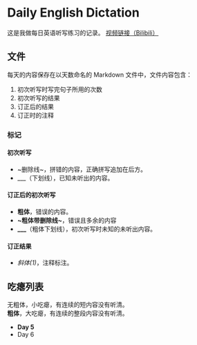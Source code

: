 # Daily English Dictation
这是我做每日英语听写练习的记录。
[视频链接（Bilibili）](https://www.bilibili.com/video/BV1U7411a7xG)

## 文件
每天的内容保存在以天数命名的 Markdown 文件中，文件内容包含：
1. 初次听写时写完句子所用的次数
2. 初次听写的结果
3. 订正后的结果
4. 订正时的注释

### 标记
#### 初次听写
* ~删除线~，拼错的内容，正确拼写追加在后方。
* ___（下划线），已知未听出的内容。

#### 订正后的初次听写
* **粗体**，错误的内容。
* **~粗体带删除线~**，错误且多余的内容
* **___**（粗体下划线），初次听写时未知的未听出内容。

#### 订正结果
* *斜体(1)*，注释标注。

## 吃瘪列表
无粗体，小吃瘪，有连续的短内容没有听清。<br>
**粗体**，大吃瘪，有连续的整段内容没有听清。

* **Day 5**
* Day 6